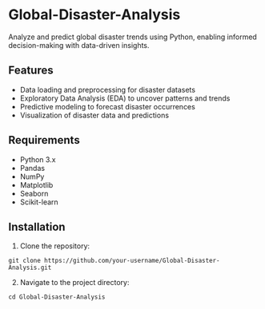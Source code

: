 # Global-Disaster-Analysis
Analyze and predict global disaster trends using Python, enabling informed decision-making with data-driven insights.

## Features  
- Data loading and preprocessing for disaster datasets  
- Exploratory Data Analysis (EDA) to uncover patterns and trends  
- Predictive modeling to forecast disaster occurrences  
- Visualization of disaster data and predictions  

## Requirements  
- Python 3.x  
- Pandas  
- NumPy  
- Matplotlib  
- Seaborn  
- Scikit-learn  

## Installation  
1. Clone the repository:  
``` 
git clone https://github.com/your-username/Global-Disaster-Analysis.git  
```
2. Navigate to the project directory:
```
cd Global-Disaster-Analysis

